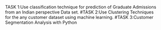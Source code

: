 TASK 1:Use classification technique for prediction of Graduate Admissions from an Indian perspective Data set.
#TASK 2:Use Clustering Techniques for the any customer dataset using machine learning.
#TASK 3:Customer Segmentation Analysis with Python
